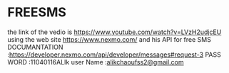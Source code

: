 # FREESMS
the link of the vedio is https://www.youtube.com/watch?v=LVzH2udjcEU
using the web site https://www.nexmo.com/ and his API for free SMS 
DOCUMANTATION :https://developer.nexmo.com/api/developer/messages#request-3
PASS WORD :11040116ALIk
user Name :alikchaoufss2@gmail.com
